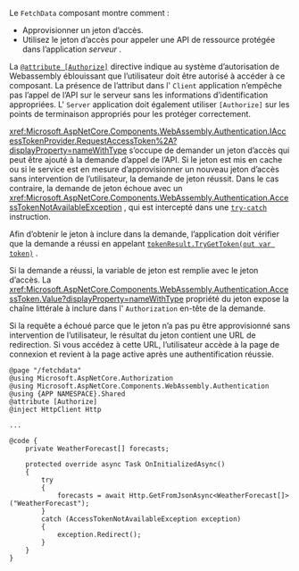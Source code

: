 Le `FetchData` composant montre comment :

* Approvisionner un jeton d’accès.
* Utilisez le jeton d’accès pour appeler une API de ressource protégée dans l’application *serveur* .

La [`@attribute [Authorize]`](xref:mvc/views/razor#attribute) directive indique au système d’autorisation de Webassembly éblouissant que l’utilisateur doit être autorisé à accéder à ce composant. La présence de l’attribut dans l' `Client` application n’empêche pas l’appel de l’API sur le serveur sans les informations d’identification appropriées. L' `Server` application doit également utiliser `[Authorize]` sur les points de terminaison appropriés pour les protéger correctement.

<xref:Microsoft.AspNetCore.Components.WebAssembly.Authentication.IAccessTokenProvider.RequestAccessToken%2A?displayProperty=nameWithType> s’occupe de demander un jeton d’accès qui peut être ajouté à la demande d’appel de l’API. Si le jeton est mis en cache ou si le service est en mesure d’approvisionner un nouveau jeton d’accès sans intervention de l’utilisateur, la demande de jeton réussit. Dans le cas contraire, la demande de jeton échoue avec un <xref:Microsoft.AspNetCore.Components.WebAssembly.Authentication.AccessTokenNotAvailableException> , qui est intercepté dans une [`try-catch`](/dotnet/csharp/language-reference/keywords/try-catch) instruction.

Afin d’obtenir le jeton à inclure dans la demande, l’application doit vérifier que la demande a réussi en appelant [`tokenResult.TryGetToken(out var token)`](xref:Microsoft.AspNetCore.Components.WebAssembly.Authentication.AccessTokenResult.TryGetToken%2A) .

Si la demande a réussi, la variable de jeton est remplie avec le jeton d’accès. La <xref:Microsoft.AspNetCore.Components.WebAssembly.Authentication.AccessToken.Value?displayProperty=nameWithType> propriété du jeton expose la chaîne littérale à inclure dans l' `Authorization` en-tête de la demande.

Si la requête a échoué parce que le jeton n’a pas pu être approvisionné sans intervention de l’utilisateur, le résultat du jeton contient une URL de redirection. Si vous accédez à cette URL, l’utilisateur accède à la page de connexion et revient à la page active après une authentification réussie.

```razor
@page "/fetchdata"
@using Microsoft.AspNetCore.Authorization
@using Microsoft.AspNetCore.Components.WebAssembly.Authentication
@using {APP NAMESPACE}.Shared
@attribute [Authorize]
@inject HttpClient Http

...

@code {
    private WeatherForecast[] forecasts;

    protected override async Task OnInitializedAsync()
    {
        try
        {
            forecasts = await Http.GetFromJsonAsync<WeatherForecast[]>("WeatherForecast");
        }
        catch (AccessTokenNotAvailableException exception)
        {
            exception.Redirect();
        }
    }
}
```
